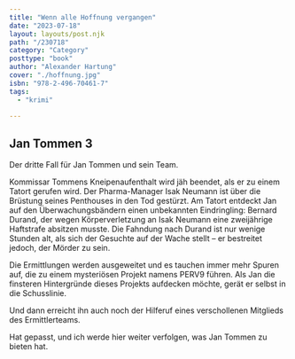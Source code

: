 ```yaml
---
title: "Wenn alle Hoffnung vergangen"
date: "2023-07-18"
layout: layouts/post.njk
path: "/230718"
category: "Category"
posttype: "book"
author: "Alexander Hartung"
cover: "./hoffnung.jpg"
isbn: "978-2-496-70461-7"
tags:
  - "krimi"

---
```

## Jan Tommen 3

Der dritte Fall für Jan Tommen und sein Team.

Kommissar Tommens Kneipenaufenthalt wird jäh beendet, als er zu einem Tatort gerufen wird. Der Pharma-Manager Isak Neumann ist über die Brüstung seines Penthouses in den Tod gestürzt. Am Tatort entdeckt Jan auf den Überwachungsbändern einen unbekannten Eindringling: Bernard Durand, der wegen Körperverletzung an Isak Neumann eine zweijährige Haftstrafe absitzen musste. Die Fahndung nach Durand ist nur wenige Stunden alt, als sich der Gesuchte auf der Wache stellt – er bestreitet jedoch, der Mörder zu sein.

Die Ermittlungen werden ausgeweitet und es tauchen immer mehr Spuren auf, die zu einem mysteriösen Projekt namens PERV9 führen. Als Jan die finsteren Hintergründe dieses Projekts aufdecken möchte, gerät er selbst in die Schusslinie.

Und dann erreicht ihn auch noch der Hilferuf eines verschollenen Mitglieds des Ermittlerteams.

Hat gepasst, und ich werde hier weiter verfolgen, was Jan Tommen zu bieten hat.
